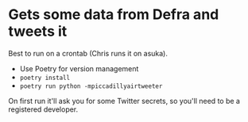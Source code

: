 Gets some data from Defra and tweets it
=======================================

Best to run on a crontab (Chris runs it on asuka).

* Use Poetry for version management
* `poetry install`
* `poetry run python -mpiccadillyairtweeter`

On first run it'll ask you for some Twitter secrets, so you'll need to be a
registered developer.

